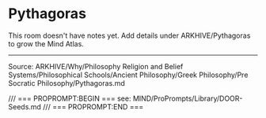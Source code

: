 # Pythagoras

This room doesn't have notes yet. Add details under ARKHIVE/Pythagoras to grow the Mind Atlas.

---
Source: ARKHIVE/Why/Philosophy Religion and Belief Systems/Philosophical Schools/Ancient Philosophy/Greek Philosophy/Pre Socratic Philosophy/Pythagoras.md

/// === PROPROMPT:BEGIN ===
see: MIND/ProPrompts/Library/DOOR-Seeds.md
/// === PROPROMPT:END ===
